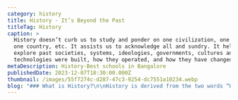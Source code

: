 ```yaml
---
category: history
title: History - It’s Beyond the Past
titleTag: History
caption: >
  History doesn’t curb us to study and ponder on one civilization, one religion,
  one country, etc. It assists us to acknowledge all and sundry. It helps us
  explore past societies, systems, ideologies, governments, cultures and
  technologies were built, how they operated, and how they have changed.
metaDescription: History-Best schools in Bangalore
publishedDate: 2023-12-07T18:30:00.000Z
thumbnail: /images/55f7274c-d287-47c3-9254-dc7551a10234.webp
blog: "### What is History?\n\nHistory is derived from the two words “His” and “Story”; which means the story of a man. History covers a multitude of aspects from multifarious eras and multiple topics like the evolution of the earth, evolution of man, to the ancient and novel inventions. History is deciphered into ternion periods i.e., ancient, medieval, and modern.\n\n### Why history is important to study?\n\nHistory succors us to comprehend multifaceted cultures across the globe so that novices can think ahead of their time, they can associate with folks coming from different parts of the world. History doesn’t curb us to study and ponder on one civilization, one religion, one country, etc. It assists us to acknowledge all and sundry. It helps us explore past societies, systems, ideologies, governments, cultures and technologies were built, how they operated, and how they have changed.\n\n### What are common misconceptions about history?\n\n#### **1. History is boring!**\n\nReally, can you believe it? Each and everything that you see, living or non- living has its history and a story to tell. You can roleplay your favorite freedom fighter, prime minister, president, or there might be some episodes that inspire you to be like them or act like them. It inspires you research and understand the third-person perspectives.\n\n#### **2. History is just about deceased people!**\n\nEven though the people are not there or the era has past, it has left behind many learnings, experiences and answers. Finding about things already occurred helps you to develop inquisitiveness to know more about the various tiny and huge inventions. E.g., who came up with the idea of the first computer? Was it Charles Babbage or Alan Turing? Who came up with the idea of a backpack, shoes, comb, etc.? What made them think about these basic necessities? Were people readily open to these ideas?\n\n#### **3. History is just the memorization of people, places, and dates:**\n\nHistory is miscellaneous. The apprentice should be trained to see big picture of an episode. For e.g. which events led to that episode, who were the people involved, why they were involved, what were the repercussions of those events which led to that episode? Instead of shoving information in the head of the apprentice, we should make them more inclined to retain this information.\n\n#### **4. History is all lecture and text reading:**\n\nIt's definitely untrue! It's about exploring your circumambient. It's about taking long walks with elders and asking them, instead of high rise what was there before, how was Bengaluru before the emergence of IT companies, why all IT companies are situated in Bengaluru when we have a shortage of water? It's about visiting a museum and developing a close-knit relationship with our ancestors. It's all about dwelling in the sea of unknown knowledge.\n\n#### **5. History is never relevant!**\n\nAll history is known as the collection of the past. But without the past, there is no future. The mistakes which our ancestors made; our political leaders make sure to do not repeat them. History helps us improvise our inventions, understand the law of physics, it would be a shame to admit that the architecture of our ancestors is far better than the new construction of high rise, it is way more beautiful, strong, and untethered.\n\n### History helps us to develop and refine our skills. How?\n\n#### **1. Reading and Writing**\n\nHistory guides us to analyze the work of distinguished historians from the abysmal writings of their own time. We can comprehend history from primary and secondary sources which give us insight into the work of the following few historians mentioned here although there are many more like Herodotus, Edward Gibbon, Karl Marx, Fernand Braudel,\_\n\nLeopold von Ranke, Kalhana, Al Biruni, Hsuan Tsang etc. Primary sources (written at that time) and secondary sources (written about a period, after the fact).\n\n#### **2. Craft your own opinions.**\n\n* In history, we have the privilege to craft our own opinion about events because there is no decisive truth about the events. E.g., the victory of one group was a loss of another. In the modern world, the conquest of Afghanistan by the Taliban is not good news for India, but if we study about their success there was no powerful government and leader who can fight back. So, with this event, we realize the importance of powerful leaders, government, and military who will never let down their people by fleeing to another country.\n\n#### **3. Decision-making**\n\n* Studying the events and happenings of the past, analysing them and drawing conclusions helps us prevent mistakes and learn about well worked theories. It helps us to take informed decisions and guides us to overcome obstacles.\n\n### **We all are living history!**\n\nAs said by Martin Luther King Jr.\n\n> *‘We are not makers of History; We are made of History’.*\n\nAll people and cultures are living histories because we have inherited our past through our ancestors. History matters because it helps us as individuals and as societies to understand why our societies are the way they are and what they value. For Generation Z we are history and outdated because we didn’t renovate our rooms with led lights, and we don’t have TikTok installed on our mobile phones.\n\n### Why History is fun?\n\nLearning about history can be a great deal of entertainment because we have thongs of movies like Mohenjo-Daro, Gandhi, Border, The Ghazi Attack, Panipat, The Thugs of Hindustan, etc. History is a complete package of fascinating stories ever told like Panchatantra, Shakuntala, The Last Mughal, Discovery of India, The Train to Pakistan, etc. Regularly new stories with varied genres like treasures, mysteries, adventures, folklore, etc. keep emerging from the past to the mainstream.\n\n### Conclusion\n\nThe study of history, our past will help us in enhancing our skills and will help us to acquire traits as a better version of a global citizen.\n"
---
```


